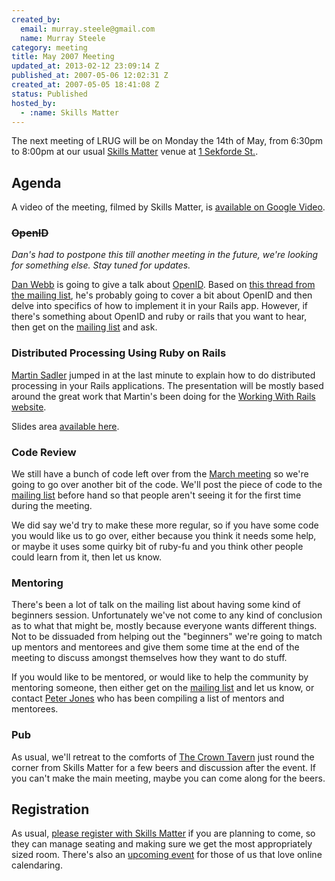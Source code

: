 ```yaml
--- 
created_by: 
  email: murray.steele@gmail.com
  name: Murray Steele
category: meeting
title: May 2007 Meeting
updated_at: 2013-02-12 23:09:14 Z
published_at: 2007-05-06 12:02:31 Z
created_at: 2007-05-05 18:41:08 Z
status: Published
hosted_by:
  - :name: Skills Matter
---
```


The next meeting of LRUG will be on Monday the 14th of May, from 6:30pm to 8:00pm at our usual [Skills Matter](http://www.skillsmatter.com/) venue at [1 Sekforde St.](http://maps.google.co.uk/maps?f=q&hl=en&q=EC1R+0BE&layer=&ie=UTF8&z=16&om=1&iwloc=addr).

Agenda
------

A video of the meeting, filmed by Skills Matter, is [available on Google Video](http://video.google.com/videoplay?docid=3054467356135188291).

### <strike>OpenID</strike>

*Dan's had to postpone this till another meeting in the future, we're looking for something else.  Stay tuned for updates.*

[Dan Webb](http://danwebb.net/) is going to give a talk about [OpenID](http://openid.net/).  Based on [this thread from the mailing list](http://lists.lrug.org/pipermail/chat-lrug.org/2007-May/001162.html), he's probably going to cover a bit about OpenID and then delve into specifics of how to implement it in your Rails app.  However, if there's something about OpenID and ruby or rails that you want to hear, then get on the [mailing list](http://lists.lrug.org/listinfo.cgi/chat-lrug.org) and ask.


### Distributed Processing Using Ruby on Rails

[Martin Sadler](http://beyondthetype.com/) jumped in at the last minute to explain how to do distributed processing in your Rails applications.  The presentation will be mostly based around the great work that Martin's been doing for the [Working With Rails website](http://www.workingwithrails.com/).

Slides area [available here](http://www.slideshare.net/martinbtt/getting-distributed-with-ruby-on-rails).

### Code Review

We still have a bunch of code left over from the [March meeting](http://lrug.org./meetings/2007/02/19/march-2007-meeting/) so we're going to go over another bit of the code.  We'll post the piece of code to the [mailing list](http://lists.lrug.org/listinfo.cgi/chat-lrug.org) before hand so that people aren't seeing it for the first time during the meeting.

We did say we'd try to make these more regular, so if you have some code you would like us to go over, either because you think it needs some help, or maybe it uses some quirky bit of ruby-fu and you think other people could learn from it, then let us know.

### Mentoring

There's been a lot of talk on the mailing list about having some kind of beginners session.  Unfortunately we've not come to any kind of conclusion as to what that might be, mostly because everyone wants different things.  Not to be dissuaded from helping out the "beginners" we're going to match up mentors and mentorees and give them some time at the end of the meeting to discuss amongst themselves how they want to do stuff.

If you would like to be mentored, or would like to help the community by mentoring someone, then either get on the [mailing list](http://lists.lrug.org/listinfo.cgi/chat-lrug.org) and let us know, or contact [Peter Jones](mailto:peterbjones@yahoo.com) who has been compiling a list of mentors and mentorees.

### Pub

As usual, we'll retreat to the comforts of [The Crown Tavern](http://fancyapint.com/pubs/pub199.html) just round the corner from Skills Matter for a few beers and discussion after the event.  If you can't make the main meeting, maybe you can come along for the beers.

Registration
------------

As usual, [please register with Skills Matter](http://skillsmatter.com/lrug) if you are planning to come, so they can manage seating and making sure we get the most appropriately sized room.  There's also an [upcoming event](http://upcoming.yahoo.com/event/176863/) for those of us that love online calendaring. 

